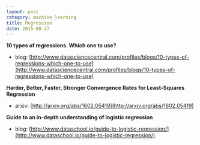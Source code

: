 ```yaml
---
layout: post
category: machine_learning
title: Regression
date: 2015-08-27
---
```


**10 types of regressions. Which one to use?**

- blog: [http://www.datasciencecentral.com/profiles/blogs/10-types-of-regressions-which-one-to-use](http://www.datasciencecentral.com/profiles/blogs/10-types-of-regressions-which-one-to-use)

**Harder, Better, Faster, Stronger Convergence Rates for Least-Squares Regression**

- arxiv: [http://arxiv.org/abs/1602.05419](http://arxiv.org/abs/1602.05419)

**Guide to an in-depth understanding of logistic regression**

- blog: [http://www.dataschool.io/guide-to-logistic-regression/](http://www.dataschool.io/guide-to-logistic-regression/)